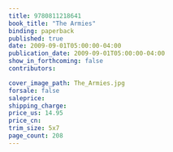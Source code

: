 ```yaml
---
title: 9780811218641
book_title: "The Armies"
binding: paperback
published: true
date: 2009-09-01T05:00:00-04:00
publication_date: 2009-09-01T05:00:00-04:00
show_in_forthcoming: false
contributors:

cover_image_path: The_Armies.jpg
forsale: false
saleprice:
shipping_charge:
price_us: 14.95
price_cn:
trim_size: 5x7
page_count: 208
---
```


